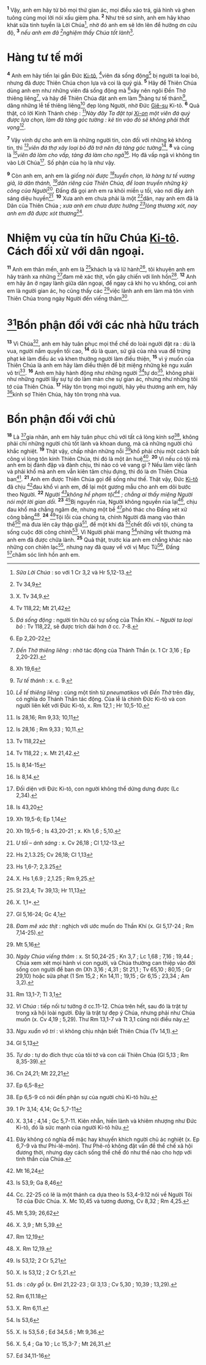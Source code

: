 <sup><b>1</b></sup> Vậy, anh em hãy từ bỏ mọi thứ gian ác, mọi điều xảo trá, giả hình và ghen tuông cùng mọi lời nói xấu gièm pha. <sup><b>2</b></sup> Như trẻ sơ sinh, anh em hãy khao khát sữa tinh tuyền là Lời Chúa[^1-4fd11c50-70eb-4216-ad52-5e8e1a89d01c], nhờ đó anh em sẽ lớn lên để hưởng ơn cứu độ, <sup><b>3</b></sup> *nếu anh em đã [^1@-4fd11c50-70eb-4216-ad52-5e8e1a89d01c]nghiệm thấy Chúa tốt lành*[^2-4fd11c50-70eb-4216-ad52-5e8e1a89d01c].


# Hàng tư tế mới
<sup><b>4</b></sup> Anh em hãy tiến lại gần Đức [Ki-tô](), [^2@-4fd11c50-70eb-4216-ad52-5e8e1a89d01c]viên đá sống động[^3-4fd11c50-70eb-4216-ad52-5e8e1a89d01c] bị người ta loại bỏ, nhưng đã được Thiên Chúa chọn lựa và coi là quý giá. <sup><b>5</b></sup> Hãy để Thiên Chúa dùng anh em như những viên đá sống động mà [^3@-4fd11c50-70eb-4216-ad52-5e8e1a89d01c]xây nên ngôi Đền Thờ thiêng liêng[^4-4fd11c50-70eb-4216-ad52-5e8e1a89d01c], và hãy để Thiên Chúa đặt anh em làm [^4@-4fd11c50-70eb-4216-ad52-5e8e1a89d01c]hàng tư tế thánh[^5-4fd11c50-70eb-4216-ad52-5e8e1a89d01c], dâng những lễ tế thiêng liêng[^6-4fd11c50-70eb-4216-ad52-5e8e1a89d01c] đẹp lòng Người, nhờ Đức [Giê-su]() Ki-tô. <sup><b>6</b></sup> Quả thật, có lời Kinh Thánh chép : *[^5@-4fd11c50-70eb-4216-ad52-5e8e1a89d01c]Này đây Ta đặt tại [Xi-on]() một viên đá quý được lựa chọn, làm đá tảng góc tường : kẻ tin vào đó sẽ không phải thất vọng*[^7-4fd11c50-70eb-4216-ad52-5e8e1a89d01c].

<sup><b>7</b></sup> Vậy vinh dự cho anh em là những người tin, còn đối với những kẻ không tin, thì *[^6@-4fd11c50-70eb-4216-ad52-5e8e1a89d01c]viên đá thợ xây loại bỏ đã trở nên đá tảng góc tường*[^8-4fd11c50-70eb-4216-ad52-5e8e1a89d01c], <sup><b>8</b></sup> và cũng là *[^7@-4fd11c50-70eb-4216-ad52-5e8e1a89d01c]viên đá làm cho vấp, tảng đá làm cho ngã*[^9-4fd11c50-70eb-4216-ad52-5e8e1a89d01c]. Họ đã vấp ngã vì không tin vào Lời Chúa[^10-4fd11c50-70eb-4216-ad52-5e8e1a89d01c]. Số phận của họ là như vậy.

<sup><b>9</b></sup> Còn anh em, anh em là *giống nòi được [^8@-4fd11c50-70eb-4216-ad52-5e8e1a89d01c]tuyển chọn, là hàng tư tế vương giả, là dân thánh, [^9@-4fd11c50-70eb-4216-ad52-5e8e1a89d01c]dân riêng của Thiên Chúa, để loan truyền những kỳ công của Người*[^11-4fd11c50-70eb-4216-ad52-5e8e1a89d01c], Đấng đã gọi anh em ra khỏi miền u tối, vào nơi đầy ánh sáng diệu huyền[^12-4fd11c50-70eb-4216-ad52-5e8e1a89d01c]. <sup><b>10</b></sup> Xưa anh em chưa phải là một [^10@-4fd11c50-70eb-4216-ad52-5e8e1a89d01c]dân, nay anh em đã là Dân của Thiên Chúa ; *xưa anh em chưa được hưởng [^11@-4fd11c50-70eb-4216-ad52-5e8e1a89d01c]lòng thương xót, nay anh em đã được xót thương*[^13-4fd11c50-70eb-4216-ad52-5e8e1a89d01c].


# Nhiệm vụ của tín hữu Chúa [Ki-tô](). Cách đối xử với dân ngoại.
<sup><b>11</b></sup> Anh em thân mến, anh em là [^12@-4fd11c50-70eb-4216-ad52-5e8e1a89d01c]khách lạ và lữ hành[^14-4fd11c50-70eb-4216-ad52-5e8e1a89d01c], tôi khuyên anh em hãy tránh xa những [^13@-4fd11c50-70eb-4216-ad52-5e8e1a89d01c]đam mê xác thịt, vốn gây chiến với linh hồn[^15-4fd11c50-70eb-4216-ad52-5e8e1a89d01c]. <sup><b>12</b></sup> Anh em hãy ăn ở ngay lành giữa dân ngoại, để ngay cả khi họ vu khống, coi anh em là người gian ác, họ cũng thấy các [^14@-4fd11c50-70eb-4216-ad52-5e8e1a89d01c]việc lành anh em làm mà tôn vinh Thiên Chúa trong ngày Người đến viếng thăm[^16-4fd11c50-70eb-4216-ad52-5e8e1a89d01c].


# [^15@-4fd11c50-70eb-4216-ad52-5e8e1a89d01c]Bổn phận đối với các nhà hữu trách
<sup><b>13</b></sup> Vì Chúa[^17-4fd11c50-70eb-4216-ad52-5e8e1a89d01c], anh em hãy tuân phục mọi thể chế do loài người đặt ra : dù là vua, người nắm quyền tối cao, <sup><b>14</b></sup> dù là quan, sứ giả của nhà vua để trừng phạt kẻ làm điều ác và khen thưởng người làm điều thiện, <sup><b>15</b></sup> vì ý muốn của Thiên Chúa là anh em hãy làm điều thiện để bịt miệng những kẻ ngu xuẩn vô tri[^18-4fd11c50-70eb-4216-ad52-5e8e1a89d01c]. <sup><b>16</b></sup> Anh em hãy hành động như những người [^16@-4fd11c50-70eb-4216-ad52-5e8e1a89d01c]tự do[^19-4fd11c50-70eb-4216-ad52-5e8e1a89d01c], không phải như những người lấy sự tự do làm màn che sự gian ác, nhưng như những tôi tớ của Thiên Chúa. <sup><b>17</b></sup> Hãy tôn trọng mọi người, hãy yêu thương anh em, hãy [^17@-4fd11c50-70eb-4216-ad52-5e8e1a89d01c]kính sợ Thiên Chúa, hãy tôn trọng nhà vua.


# Bổn phận đối với chủ
<sup><b>18</b></sup> Là [^18@-4fd11c50-70eb-4216-ad52-5e8e1a89d01c]gia nhân, anh em hãy tuân phục chủ với tất cả lòng kính sợ[^20-4fd11c50-70eb-4216-ad52-5e8e1a89d01c], không phải chỉ những người chủ tốt lành và khoan dung, mà cả những người chủ khắc nghiệt. <sup><b>19</b></sup> Thật vậy, chấp nhận những nỗi [^19@-4fd11c50-70eb-4216-ad52-5e8e1a89d01c]khổ phải chịu một cách bất công vì lòng tôn kính Thiên Chúa, thì đó là một ân huệ[^21-4fd11c50-70eb-4216-ad52-5e8e1a89d01c]. <sup><b>20</b></sup> Vì nếu có tội mà anh em bị đánh đập và đành chịu, thì nào có vẻ vang gì ? Nếu làm việc lành và phải khổ mà anh em vẫn kiên tâm chịu đựng, thì đó là ơn Thiên Chúa ban[^22-4fd11c50-70eb-4216-ad52-5e8e1a89d01c]. <sup><b>21</b></sup> Anh em được Thiên Chúa gọi để sống như thế. Thật vậy, Đức [Ki-tô]() đã chịu [^20@-4fd11c50-70eb-4216-ad52-5e8e1a89d01c]đau khổ vì anh em, để lại một gương mẫu cho anh em dõi bước theo Người. <sup><b>22</b></sup> *Người [^21@-4fd11c50-70eb-4216-ad52-5e8e1a89d01c]không hề phạm tội[^23-4fd11c50-70eb-4216-ad52-5e8e1a89d01c] ; chẳng ai thấy miệng Người nói một lời gian dối.* <sup><b>23</b></sup> [^22@-4fd11c50-70eb-4216-ad52-5e8e1a89d01c]Bị nguyền rủa, Người không nguyền rủa lại[^24-4fd11c50-70eb-4216-ad52-5e8e1a89d01c], chịu đau khổ mà chẳng ngăm đe, nhưng một bề [^23@-4fd11c50-70eb-4216-ad52-5e8e1a89d01c]phó thác cho Đấng xét xử công bằng[^25-4fd11c50-70eb-4216-ad52-5e8e1a89d01c]. <sup><b>24</b></sup> [^24@-4fd11c50-70eb-4216-ad52-5e8e1a89d01c]Tội lỗi của chúng ta, chính Người đã mang vào thân thể[^26-4fd11c50-70eb-4216-ad52-5e8e1a89d01c] mà đưa lên cây thập giá[^27-4fd11c50-70eb-4216-ad52-5e8e1a89d01c], để một khi đã [^25@-4fd11c50-70eb-4216-ad52-5e8e1a89d01c]chết đối với tội, chúng ta sống cuộc đời công chính[^28-4fd11c50-70eb-4216-ad52-5e8e1a89d01c]. Vì Người phải mang [^26@-4fd11c50-70eb-4216-ad52-5e8e1a89d01c]những vết thương mà anh em đã được chữa lành. <sup><b>25</b></sup> Quả thật, trước kia anh em chẳng khác nào những con chiên lạc[^29-4fd11c50-70eb-4216-ad52-5e8e1a89d01c], nhưng nay đã quay về với vị Mục Tử[^30-4fd11c50-70eb-4216-ad52-5e8e1a89d01c], Đấng [^27@-4fd11c50-70eb-4216-ad52-5e8e1a89d01c]chăm sóc linh hồn anh em.

[^1-4fd11c50-70eb-4216-ad52-5e8e1a89d01c]: *Sữa Lời Chúa* : so với 1 Cr 3,2 và Hr 5,12-13.
[^2-4fd11c50-70eb-4216-ad52-5e8e1a89d01c]: X. Tv 34,9.
[^3-4fd11c50-70eb-4216-ad52-5e8e1a89d01c]: *Đá sống động* : người tín hữu có sự sống của Thần Khí. – *Người ta loại bỏ* : Tv 118,22, sẽ được trích dài hơn ở cc. 7-8.
[^4-4fd11c50-70eb-4216-ad52-5e8e1a89d01c]: *Đền Thờ thiêng liêng* : nhờ tác động của Thánh Thần (x. 1 Cr 3,16 ; Ep 2,20-22).
[^5-4fd11c50-70eb-4216-ad52-5e8e1a89d01c]: *Tư tế thánh* : x. c. 9.
[^6-4fd11c50-70eb-4216-ad52-5e8e1a89d01c]: *Lễ tế thiêng liêng* : cùng một tính từ *pneumatikos* với *Đền Thờ* trên đây, có nghĩa do Thánh Thần tác động. Của lễ là chính Đức Ki-tô và con người liên kết với Đức Ki-tô, x. Rm 12,1 ; Hr 10,5-10.
[^7-4fd11c50-70eb-4216-ad52-5e8e1a89d01c]: Is 28,16 ; Rm 9,33 ; 10,11.
[^8-4fd11c50-70eb-4216-ad52-5e8e1a89d01c]: Tv 118,22 ; x. Mt 21,42.
[^9-4fd11c50-70eb-4216-ad52-5e8e1a89d01c]: Is 8,14.
[^10-4fd11c50-70eb-4216-ad52-5e8e1a89d01c]: Đối diện với Đức Ki-tô, con người không thể dửng dưng được (Lc 2,34).
[^11-4fd11c50-70eb-4216-ad52-5e8e1a89d01c]: Xh 19,5-6 ; Is 43,20-21 ; x. Kh 1,6 ; 5,10.
[^12-4fd11c50-70eb-4216-ad52-5e8e1a89d01c]: *U tối – ánh sáng* : x. Cv 26,18 ; Cl 1,12-13.
[^13-4fd11c50-70eb-4216-ad52-5e8e1a89d01c]: X. Hs 1,6.9 ; 2,1.25 ; Rm 9,25.
[^14-4fd11c50-70eb-4216-ad52-5e8e1a89d01c]: X. 1,1+.
[^15-4fd11c50-70eb-4216-ad52-5e8e1a89d01c]: *Đam mê xác thịt* : nghịch với ước muốn do Thần Khí (x. Gl 5,17-24 ; Rm 7,14-25).
[^16-4fd11c50-70eb-4216-ad52-5e8e1a89d01c]: *Ngày Chúa viếng thăm* : x. St 50,24-25 ; Kn 3,7 ; Lc 1,68 ; 7,16 ; 19,44 ; Chúa xem xét mọi hành vi con người, và Chúa thường can thiệp vào đời sống con người để ban ơn (Xh 3,16 ; 4,31 ; St 21,1 ; Tv 65,10 ; 80,15 ; Gr 29,10) hoặc sửa phạt (1 Sm 15,2 ; Kn 14,11 ; 19,15 ; Gr 6,15 ; 23,34 ; Am 3,2).
[^17-4fd11c50-70eb-4216-ad52-5e8e1a89d01c]: *Vì Chúa* : tiếp nối tư tưởng ở cc.11-12. Chúa trên hết, sau đó là trật tự trong xã hội loài người. Đây là trật tự đẹp ý Chúa, nhưng phải như Chúa muốn (x. Cv 4,19 ; 5,29). Thư Rm 13,1-7 và Tt 3,1 cũng nói điều này.
[^18-4fd11c50-70eb-4216-ad52-5e8e1a89d01c]: *Ngu xuẩn vô tri* : vì không chịu nhận biết Thiên Chúa (Tv 14,1).
[^19-4fd11c50-70eb-4216-ad52-5e8e1a89d01c]: *Tự do* : tự do đích thực của tôi tớ và con cái Thiên Chúa (Gl 5,13 ; Rm 8,35-39).
[^20-4fd11c50-70eb-4216-ad52-5e8e1a89d01c]: Ep 6,5-9 có nói đến phận sự của người chủ Ki-tô hữu.
[^21-4fd11c50-70eb-4216-ad52-5e8e1a89d01c]: X. 3,14 ; 4,14 ; Gc 5,7-11. Kiên nhẫn, hiền lành và khiêm nhượng như Đức Ki-tô, đó là sức mạnh của người Ki-tô hữu.
[^22-4fd11c50-70eb-4216-ad52-5e8e1a89d01c]: Đây không có nghĩa để mặc hay khuyến khích người chủ ác nghiệt (x. Ep 6,7-9 và thư Phi-lê-môn). Thư Phê-rô không đặt vấn đề thể chế xã hội đương thời, nhưng dạy cách sống thể chế đó như thế nào cho hợp với tinh thần của Chúa.
[^23-4fd11c50-70eb-4216-ad52-5e8e1a89d01c]: Cc. 22-25 có lẽ là một thánh ca dựa theo Is 53,4-9.12 nói về Người Tôi Tớ của Đức Chúa. X. Mc 10,45 và tương đương, Cv 8,32 ; Rm 4,25.
[^24-4fd11c50-70eb-4216-ad52-5e8e1a89d01c]: X. 3,9 ; Mt 5,39.
[^25-4fd11c50-70eb-4216-ad52-5e8e1a89d01c]: X. Rm 12,19.
[^26-4fd11c50-70eb-4216-ad52-5e8e1a89d01c]: X. Is 53,12 ; 2 Cr 5,21.
[^27-4fd11c50-70eb-4216-ad52-5e8e1a89d01c]: ds : *cây gỗ* (x. Đnl 21,22-23 ; Gl 3,13 ; Cv 5,30 ; 10,39 ; 13,29).
[^28-4fd11c50-70eb-4216-ad52-5e8e1a89d01c]: X. Rm 6,11.
[^29-4fd11c50-70eb-4216-ad52-5e8e1a89d01c]: X. Is 53,5.6 ; Ed 34,5.6 ; Mt 9,36.
[^30-4fd11c50-70eb-4216-ad52-5e8e1a89d01c]: X. 5,4 ; Ga 10 ; Lc 15,3-7 ; Mt 26,31.
[^1@-4fd11c50-70eb-4216-ad52-5e8e1a89d01c]: Tv 34,9
[^2@-4fd11c50-70eb-4216-ad52-5e8e1a89d01c]: Tv 118,22; Mt 21,42
[^3@-4fd11c50-70eb-4216-ad52-5e8e1a89d01c]: Ep 2,20-22
[^4@-4fd11c50-70eb-4216-ad52-5e8e1a89d01c]: Xh 19,6
[^5@-4fd11c50-70eb-4216-ad52-5e8e1a89d01c]: Is 28,16; Rm 9,33; 10,11
[^6@-4fd11c50-70eb-4216-ad52-5e8e1a89d01c]: Tv 118,22
[^7@-4fd11c50-70eb-4216-ad52-5e8e1a89d01c]: Is 8,14-15
[^8@-4fd11c50-70eb-4216-ad52-5e8e1a89d01c]: Is 43,20
[^9@-4fd11c50-70eb-4216-ad52-5e8e1a89d01c]: Xh 19,5-6; Ep 1,14
[^10@-4fd11c50-70eb-4216-ad52-5e8e1a89d01c]: Hs 2,1.3.25; Cv 26,18; Cl 1,13
[^11@-4fd11c50-70eb-4216-ad52-5e8e1a89d01c]: Hs 1,6-7; 2,3.25
[^12@-4fd11c50-70eb-4216-ad52-5e8e1a89d01c]: St 23,4; Tv 39,13; Hr 11,13
[^13@-4fd11c50-70eb-4216-ad52-5e8e1a89d01c]: Gl 5,16-24; Gc 4,1
[^14@-4fd11c50-70eb-4216-ad52-5e8e1a89d01c]: Mt 5,16
[^15@-4fd11c50-70eb-4216-ad52-5e8e1a89d01c]: Rm 13,1-7; Tl 3,1
[^16@-4fd11c50-70eb-4216-ad52-5e8e1a89d01c]: Gl 5,13
[^17@-4fd11c50-70eb-4216-ad52-5e8e1a89d01c]: Cn 24,21; Mt 22,21
[^18@-4fd11c50-70eb-4216-ad52-5e8e1a89d01c]: Ep 6,5-8
[^19@-4fd11c50-70eb-4216-ad52-5e8e1a89d01c]: 1 Pr 3,14; 4,14; Gc 5,7-11
[^20@-4fd11c50-70eb-4216-ad52-5e8e1a89d01c]: Mt 16,24
[^21@-4fd11c50-70eb-4216-ad52-5e8e1a89d01c]: Is 53,9; Ga 8,46
[^22@-4fd11c50-70eb-4216-ad52-5e8e1a89d01c]: Mt 5,39; 26,62
[^23@-4fd11c50-70eb-4216-ad52-5e8e1a89d01c]: Rm 12,19
[^24@-4fd11c50-70eb-4216-ad52-5e8e1a89d01c]: Is 53,12; 2 Cr 5,21
[^25@-4fd11c50-70eb-4216-ad52-5e8e1a89d01c]: Rm 6,11.18
[^26@-4fd11c50-70eb-4216-ad52-5e8e1a89d01c]: Is 53,6
[^27@-4fd11c50-70eb-4216-ad52-5e8e1a89d01c]: Ed 34,11-16